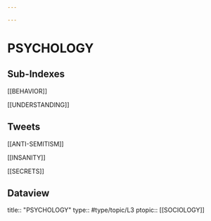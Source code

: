 ```yaml
---

---
```

# PSYCHOLOGY 
## Sub-Indexes
[[BEHAVIOR]]

[[UNDERSTANDING]]

## Tweets
[[ANTI-SEMITISM]]

[[INSANITY]]

[[SECRETS]]

## Dataview
title:: "PSYCHOLOGY"
type:: #type/topic/L3
ptopic:: [[SOCIOLOGY]]

